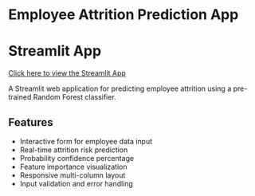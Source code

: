 # Employee Attrition Prediction App

# Streamlit App

[Click here to view the Streamlit App]([http://your-streamlit-app-link](https://employee-performance-rating-prediction-kagwi.streamlit.app/))

A Streamlit web application for predicting employee attrition using a pre-trained Random Forest classifier.

## Features
- Interactive form for employee data input
- Real-time attrition risk prediction
- Probability confidence percentage
- Feature importance visualization
- Responsive multi-column layout
- Input validation and error handling

